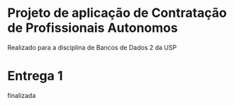 # Projeto de aplicação de Contratação de Profissionais Autonomos
Realizado para a disciplina de Bancos de Dados 2 da USP

# Entrega 1 
finalizada

